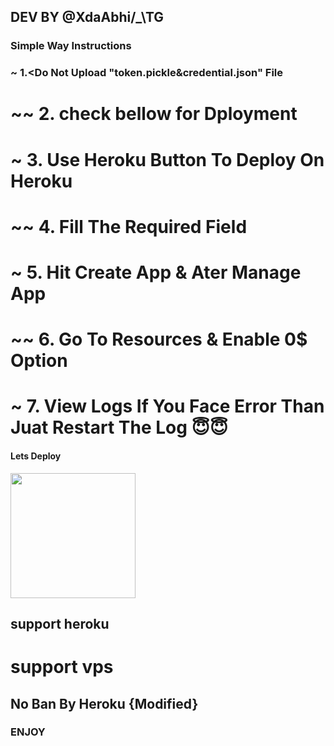   ## DEV BY @XdaAbhi/_\TG

  ### Simple Way Instructions
  ### ~ 1.<Do Not Upload "token.pickle&credential.json" File
  # ~~ 2. check bellow for Dployment
# ~ 3. Use Heroku Button To Deploy On Heroku
 #    ~~ 4. Fill The Required Field
#    ~ 5. Hit Create App & Ater Manage App 
#     ~~ 6. Go To Resources & Enable 0$ Option 
#    ~ 7. View Logs If You Face Error Than Juat Restart The Log 😇😇
  #### Lets Deploy 

  <p><a href="https://heroku.com/deploy?template=https://github.com/abhiseksh/tgtlg"> <img src="https://img.shields.io/badge/Deploy%20To%20Heroku-blueviolet?style=for-the-badge&logo=heroku" width="200""/></a></p>
 
## support heroku
# support vps
## No Ban By Heroku  {Modified}
 ###               ENJOY
